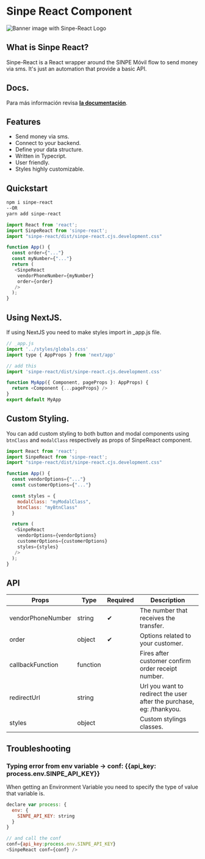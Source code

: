 # Sinpe React Component

![Banner image with Sinpe-React Logo](https://user-images.githubusercontent.com/71573508/136670885-0fe00e99-8dea-4328-883b-e86ee1771053.jpg)

## What is Sinpe React?

Sinpe-React is a React wrapper around the SINPE Móvil flow to send money via sms. It's just an automation that provide a basic API.

## Docs.

Para más información revisa [**la documentación**](https://soloamilkar.github.io/sinpe-react).

## Features

- Send money via sms.
- Connect to your backend.
- Define your data structure.
- Written in Typecript.
- User friendly.
- Styles highly customizable.

## Quickstart

```bash
npm i sinpe-react
--OR
yarn add sinpe-react
```

```js
import React from 'react';
import SinpeReact from 'sinpe-react';
import "sinpe-react/dist/sinpe-react.cjs.development.css"

function App() {
  const order={"..."}
  const myNumber={"..."}
  return (
   <SinpeReact
    vendorPhoneNumber={myNumber}
    order={order}
   />
  );
}
```

## Using NextJS.

If using NextJS you need to make styles import in \_app.js file.

```js
// _app.js
import '../styles/globals.css'
import type { AppProps } from 'next/app'

// add this
import 'sinpe-react/dist/sinpe-react.cjs.development.css'

function MyApp({ Component, pageProps }: AppProps) {
  return <Component {...pageProps} />
}
export default MyApp
```

## Custom Styling.

You can add custom styling to both button and modal components using `btnClass` and `modalClass` respectively as props of SinpeReact component.

```js
import React from 'react';
import SinpeReact from 'sinpe-react';
import "sinpe-react/dist/sinpe-react.cjs.development.css"

function App() {
  const vendorOptions={"..."}
  const customerOptions={"..."}

  const styles = {
    modalClass: "myModalClass",
    btnClass: "myBtnClass"
  }

  return (
   <SinpeReact
    vendorOptions={vendorOptions}
    customerOptions={customerOptions}
    styles={styles}
   />
  );
}
```

## API

| Props             | Type     | Required | Description                                                          |
| ----------------- | -------- | -------- | -------------------------------------------------------------------- |
| vendorPhoneNumber | string   | ✔        | The number that receives the transfer.                               |
| order             | object   | ✔        | Options related to your customer.                                    |
| callbackFunction  | function |          | Fires after customer confirm order receipt number.                   |
| redirectUrl       | string   |          | Url you want to redirect the user after the purchase, eg: /thankyou. |
| styles            | object   |          | Custom stylings classes.                                             |

## Troubleshooting

### Typing error from env variable -> conf: {{api_key: process.env.SINPE_API_KEY}}

When getting an Environment Variable you need to specify the type of value that variable is.

```js
declare var process: {
  env: {
    SINPE_API_KEY: string
  }
}

// and call the conf
conf={api_key:process.env.SINPE_API_KEY}
<SinpeReact conf={conf} />
```
